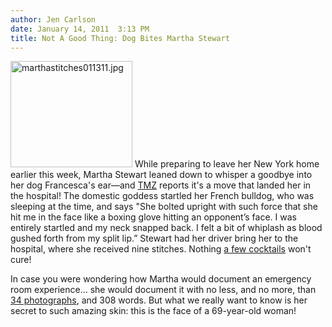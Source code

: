 ```yaml
---
author: Jen Carlson
date: January 14, 2011  3:13 PM
title: Not A Good Thing: Dog Bites Martha Stewart
---
```


<p><span class="mt-enclosure mt-enclosure-image" style="display: inline;"> <img alt="marthastitches011311.jpg" src="https://web.archive.org/web/20110412174910im_/http://gothamist.com/attachments/arts_jen/marthastitches011311.jpg" width="195" height="170" class="image-left"> </span>While preparing to leave her New York home earlier this week, Martha Stewart leaned down to whisper a goodbye into her dog Francesca&apos;s ear&#x2014;and <a href="https://web.archive.org/web/20110412174910/http://www.tmz.com/2011/01/13/martha-stewart-bloody-mouth-after-dog-heabutt-pictures-photos-stitches/">TMZ</a> reports it&apos;s a move that landed her in the hospital! The domestic goddess startled her French bulldog, who was sleeping at the time, and says &quot;She bolted upright with such force that she hit me in the face like a boxing glove hitting an opponent&#x2019;s face. I was entirely startled and my neck snapped back. I felt a bit of whiplash as blood gushed forth from my split lip.&#x201D; Stewart had her driver bring her to the hospital, where she received nine stitches. Nothing <a href="https://web.archive.org/web/20110412174910/http://gothamist.com/2010/09/16/video_martha_stewarts_visits_willia.php">a few cocktails</a> won&apos;t cure!</p>

<p>In case you were wondering how Martha would document an emergency room experience... she would document it with no less, and no more, than <a href="https://web.archive.org/web/20110412174910/http://www.themarthablog.com/2011/01/my-emergency-room-experience.html">34 photographs</a>, and 308 words. But what we really want to know is her secret to such amazing skin: this is the face of a 69-year-old woman!</p>